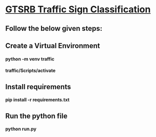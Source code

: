 # [GTSRB Traffic Sign Classification](https://www.kaggle.com/meowmeowmeowmeowmeow/gtsrb-german-traffic-sign)

## Follow the below given steps:

## Create a Virtual Environment
#### python -m venv traffic
#### traffic/Scripts/activate

## Install requirements
#### pip install -r requirements.txt

## Run the python file
#### python run.py
